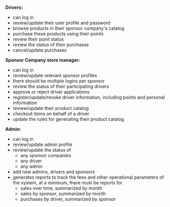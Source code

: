 **Drivers:**
-	can log in
-	review/update their user profile and password
-	browse products in their sponsor company's catalog
-	purchase these products using their points
-	review their point status
-	review the status of their purchases
-	cancel/update purchases

**Sponsor Company store manager:**
-	can log in
-	review/update relevant sponsor profiles
-	there should be multiple logins per sponsor
-	review the status of their participating drivers
-	approve or reject driver applications
-	register/update/revoke driver information, including points and personal information
-	review/update their product catalog
-	checkout items on behalf of a driver
-	update the rules for generating their product catalog

**Admin:**
-	can log in
-	review/update admin profile
-	review/update the status of
    -	any sponsor companies
    -	any driver
    -	any admin
-	add new admins, drivers and sponsors
-	generates reports to track the fees and other operational parameters of the system, at a minimum, there must be reports for
    - sales over time, summarized by month
    - sales by sponsor, summarized by month
    - purchases by driver, summarized by sponsor
